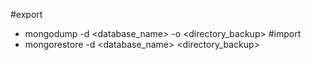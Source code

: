 #export
- mongodump -d <database_name> -o <directory_backup>
#import
- mongorestore -d <database_name> <directory_backup>
